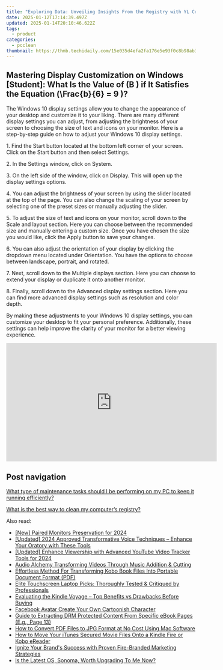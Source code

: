```yaml
---
title: "Exploring Data: Unveiling Insights From the Registry with YL Computing's Solutions"
date: 2025-01-12T17:14:39.497Z
updated: 2025-01-14T20:10:46.622Z
tags:
  - product
categories:
  - pcclean
thumbnail: https://thmb.techidaily.com/15e035d4efa2fa176e5e93f0c8b98ab30d2606bf7c449e035329be0645d91538.png
---
```


## Mastering Display Customization on Windows [Student]: What Is the Value of \(B \) if It Satisfies the Equation \(\Frac{b}{6} = 9 \)?

The Windows 10 display settings allow you to change the appearance of your desktop and customize it to your liking. There are many different display settings you can adjust, from adjusting the brightness of your screen to choosing the size of text and icons on your monitor. Here is a step-by-step guide on how to adjust your Windows 10 display settings. 

1\. Find the Start button located at the bottom left corner of your screen. Click on the Start button and then select Settings.

2\. In the Settings window, click on System.

3\. On the left side of the window, click on Display. This will open up the display settings options. 

4\. You can adjust the brightness of your screen by using the slider located at the top of the page. You can also change the scaling of your screen by selecting one of the preset sizes or manually adjusting the slider.

5\. To adjust the size of text and icons on your monitor, scroll down to the Scale and layout section. Here you can choose between the recommended size and manually entering a custom size. Once you have chosen the size you would like, click the Apply button to save your changes.

6\. You can also adjust the orientation of your display by clicking the dropdown menu located under Orientation. You have the options to choose between landscape, portrait, and rotated.

7\. Next, scroll down to the Multiple displays section. Here you can choose to extend your display or duplicate it onto another monitor.

8\. Finally, scroll down to the Advanced display settings section. Here you can find more advanced display settings such as resolution and color depth. 

By making these adjustments to your Windows 10 display settings, you can customize your desktop to fit your personal preference. Additionally, these settings can help improve the clarity of your monitor for a better viewing experience.

<!-- affiliate ads begin -->
<iframe width="560" height="315" src="https://www.youtube.com/embed/pGHmqD53gc8?si=ymgHIB6Aa7_MoUUf" title="YouTube video player" frameborder="0" allow="accelerometer; autoplay; clipboard-write; encrypted-media; gyroscope; picture-in-picture; web-share" referrerpolicy="strict-origin-when-cross-origin" allowfullscreen></iframe>
<!-- affiliate ads end -->

## Post navigation

[What type of maintenance tasks should I be performing on my PC to keep it running efficiently?](https://tools.techidaily.com/pcclean/products/)

[What is the best way to clean my computer’s registry?](https://tools.techidaily.com/pcclean/products/)

<ins class="adsbygoogle"
     style="display:block"
     data-ad-format="autorelaxed"
     data-ad-client="ca-pub-7571918770474297"
     data-ad-slot="1223367746"></ins>

<ins class="adsbygoogle"
     style="display:block"
     data-ad-client="ca-pub-7571918770474297"
     data-ad-slot="8358498916"
     data-ad-format="auto"
     data-full-width-responsive="true"></ins>

<span class="atpl-alsoreadstyle">Also read:</span>
<div><ul>
<li><a href="https://screen-sharing-recording.techidaily.com/new-paired-monitors-preservation-for-2024/"><u>[New] Paired Monitors Preservation for 2024</u></a></li>
<li><a href="https://article-files.techidaily.com/updated-2024-approved-transformative-voice-techniques-enhance-your-oratory-with-these-tools/"><u>[Updated] 2024 Approved Transformative Voice Techniques – Enhance Your Oratory with These Tools</u></a></li>
<li><a href="https://youtube-data.techidaily.com/ed-enhance-viewership-with-advanced-youtube-video-tracker-tools-for-2024/"><u>[Updated] Enhance Viewership with Advanced YouTube Video Tracker Tools for 2024</u></a></li>
<li><a href="https://extra-lessons.techidaily.com/audio-alchemy-transforming-videos-through-music-addition-and-cutting/"><u>Audio Alchemy Transforming Videos Through Music Addition & Cutting</u></a></li>
<li><a href="https://discover-awesome.techidaily.com/effortless-method-for-transforming-kobo-book-files-into-portable-document-format-pdf/"><u>Effortless Method For Transforming Kobo Book Files Into Portable Document Format (PDF)</u></a></li>
<li><a href="https://hardware-updates.techidaily.com/elite-touchscreen-laptop-picks-thoroughly-tested-and-critiqued-by-professionals/"><u>Elite Touchscreen Laptop Picks: Thoroughly Tested & Critiqued by Professionals</u></a></li>
<li><a href="https://discover-awesome.techidaily.com/evaluating-the-kindle-voyage-top-benefits-vs-drawbacks-before-buying/"><u>Evaluating the Kindle Voyage – Top Benefits vs Drawbacks Before Buying</u></a></li>
<li><a href="https://facebook-video-recording.techidaily.com/facebook-avatar-create-your-own-cartoonish-character/"><u>Facebook Avatar Create Your Own Cartoonish Character</u></a></li>
<li><a href="https://discover-awesome.techidaily.com/guide-to-extracting-drm-protected-content-from-specific-ebook-pages-eg-page-13/"><u>Guide to Extracting DRM Protected Content From Specific eBook Pages (E.g., Page 13)</u></a></li>
<li><a href="https://discover-awesome.techidaily.com/how-to-convert-pdf-files-to-jpg-format-at-no-cost-using-mac-software/"><u>How to Convert PDF Files to JPG Format at No Cost Using Mac Software</u></a></li>
<li><a href="https://discover-awesome.techidaily.com/how-to-move-your-itunes-secured-movie-files-onto-a-kindle-fire-or-kobo-ereader/"><u>How to Move Your iTunes Secured Movie Files Onto a Kindle Fire or Kobo eReader</u></a></li>
<li><a href="https://discover-awesome.techidaily.com/ignite-your-brands-success-with-proven-fire-branded-marketing-strategies/"><u>Ignite Your Brand's Success with Proven Fire-Branded Marketing Strategies</u></a></li>
<li><a href="https://buynow-help.techidaily.com/is-the-latest-os-sonoma-worth-upgrading-to-me-now/"><u>Is the Latest OS, Sonoma, Worth Upgrading To Me Now?</u></a></li>
</ul></div>

